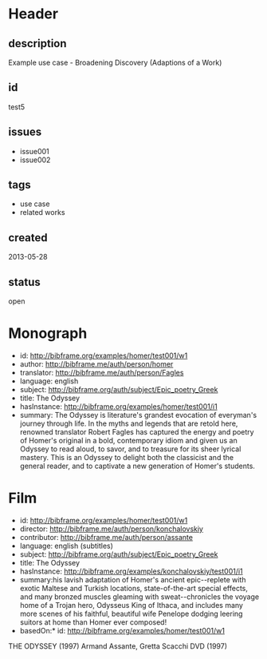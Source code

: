 # Header

## description

Example use case - Broadening Discovery (Adaptions of a Work)

## id

test5

## issues

* issue001
* issue002

## tags

* use case
* related works

## created

2013-05-28

## status

open

# Monograph

* id: http://bibframe.org/examples/homer/test001/w1
* author: <http://bibframe.me/auth/person/homer>
* translator: <http://bibframe.me/auth/person/Fagles>
* language: english
* subject: http://bibframe.org/auth/subject/Epic_poetry_Greek
* title: The Odyssey
* hasInstance: http://bibframe.org/examples/homer/test001/i1
* summary: The Odyssey is literature's grandest evocation of everyman's journey through life. In the myths and legends that are retold here, renowned translator Robert Fagles has captured the energy and poetry of Homer's original in a bold, contemporary idiom and given us an Odyssey to read aloud, to savor, and to treasure for its sheer lyrical mastery. This is an Odyssey to delight both the classicist and the general reader, and to captivate a new generation of Homer's students.

# Film

* id: http://bibframe.org/examples/homer/test001/w1
* director: <http://bibframe.me/auth/person/konchalovskiy>
* contributor: <http://bibframe.me/auth/person/assante>
* language: english (subtitles)
* subject: http://bibframe.org/auth/subject/Epic_poetry_Greek
* title: The Odyssey
* hasInstance: http://bibframe.org/examples/konchalovskiy/test001/i1
* summary:his lavish adaptation of Homer's ancient epic--replete with exotic Maltese and Turkish locations, state-of-the-art special effects, and many bronzed muscles gleaming with sweat--chronicles the voyage home of a Trojan hero, Odysseus King of Ithaca, and includes many more scenes of his faithful, beautiful wife Penelope dodging leering suitors at home than Homer ever composed! 
* basedOn:* id: http://bibframe.org/examples/homer/test001/w1


THE ODYSSEY (1997) Armand Assante, Gretta Scacchi DVD (1997)
